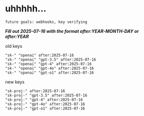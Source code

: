 # uhhhhh...

`future goals: webhooks, key verifying`



***Fill out 2025-07-16 with the format after:YEAR-MONTH-DAY or after:YEAR***

old keys
```
"sk-" "openai" after:2025-07-16
"sk-" "openai" "gpt-3.5" after:2025-07-16
"sk-" "openai" "gpt-4" after:2025-07-16
"sk-" "openai" "gpt-4o" after:2025-07-16
"sk-" "openai" "gpt-o1" after:2025-07-16
```

new keys
```
"sk-proj-" after:2025-07-16
"sk-proj-" "gpt-3.5" after:2025-07-16
"sk-proj-" "gpt-4" after:2025-07-16
"sk-proj-" "gpt-4o" after:2025-07-16
"sk-proj-" "gpt-o1" after:2025-07-16
```
